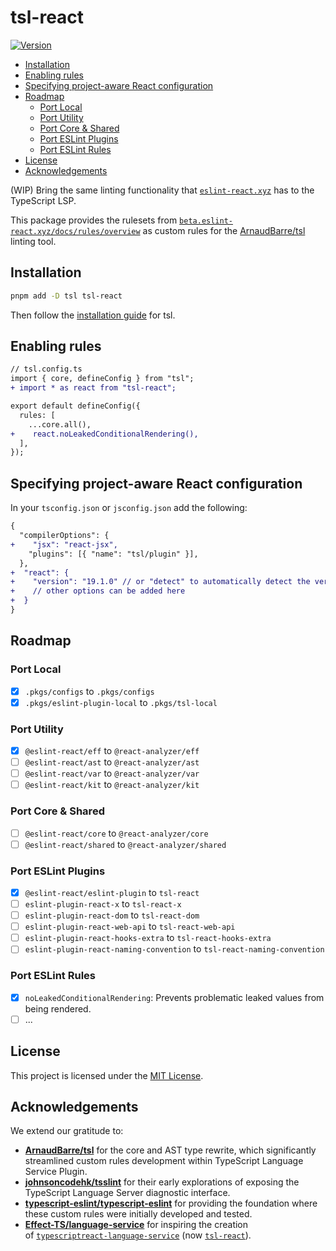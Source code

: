 # tsl-react

[![Version](https://img.shields.io/npm/v/tsl-react?style=flat&colorA=000000&colorB=000000)](https://npmjs.com/package/tsl-react)

- [Installation](#installation)
- [Enabling rules](#enabling-rules)
- [Specifying project-aware React configuration](#specifying-project-aware-react-configuration)
- [Roadmap](#roadmap)
  - [Port Local](#port-local)
  - [Port Utility](#port-utility)
  - [Port Core & Shared](#port-core--shared)
  - [Port ESLint Plugins](#port-eslint-plugins)
  - [Port ESLint Rules](#port-eslint-rules)
- [License](#license)
- [Acknowledgements](#acknowledgements)

(WIP) Bring the same linting functionality that [`eslint-react.xyz`](https://eslint-react.xyz) has to the TypeScript LSP.

This package provides the rulesets from [`beta.eslint-react.xyz/docs/rules/overview`](https://beta.eslint-react.xyz/docs/rules/overview) as custom rules for the [ArnaudBarre/tsl](https://github.com/ArnaudBarre/tsl) linting tool.

## Installation

```bash
pnpm add -D tsl tsl-react
```

Then follow the [installation guide](https://github.com/ArnaudBarre/tsl?tab=readme-ov-file#installation) for tsl.

## Enabling rules

```diff
// tsl.config.ts
import { core, defineConfig } from "tsl";
+ import * as react from "tsl-react";

export default defineConfig({
  rules: [
    ...core.all(),
+    react.noLeakedConditionalRendering(),
  ],
});
```

## Specifying project-aware React configuration

In your `tsconfig.json` or `jsconfig.json` add the following:

```diff
{
  "compilerOptions": {
+    "jsx": "react-jsx",
    "plugins": [{ "name": "tsl/plugin" }],
  },
+  "react": {
+    "version": "19.1.0" // or "detect" to automatically detect the version
+    // other options can be added here
+  }
}
```

## Roadmap

### Port Local

- [x] `.pkgs/configs` to `.pkgs/configs`
- [x] `.pkgs/eslint-plugin-local` to `.pkgs/tsl-local`

### Port Utility

- [x] `@eslint-react/eff` to `@react-analyzer/eff`
- [ ] `@eslint-react/ast` to `@react-analyzer/ast`
- [ ] `@eslint-react/var` to `@react-analyzer/var`
- [ ] `@eslint-react/kit` to `@react-analyzer/kit`

### Port Core & Shared

- [ ] `@eslint-react/core` to `@react-analyzer/core`
- [ ] `@eslint-react/shared` to `@react-analyzer/shared`

### Port ESLint Plugins

- [x] `@eslint-react/eslint-plugin` to `tsl-react`
- [ ] `eslint-plugin-react-x` to `tsl-react-x`
- [ ] `eslint-plugin-react-dom` to `tsl-react-dom`
- [ ] `eslint-plugin-react-web-api` to `tsl-react-web-api`
- [ ] `eslint-plugin-react-hooks-extra` to `tsl-react-hooks-extra`
- [ ] `eslint-plugin-react-naming-convention` to `tsl-react-naming-convention`

### Port ESLint Rules

- [x] `noLeakedConditionalRendering`: Prevents problematic leaked values from being rendered.
- [ ] ...

## License

This project is licensed under the [MIT License](./LICENSE).

## Acknowledgements

We extend our gratitude to:

- **[ArnaudBarre/tsl](https://github.com/ArnaudBarre/tsl)** for the core and AST type rewrite, which significantly streamlined custom rules development within TypeScript Language Service Plugin.
- **[johnsoncodehk/tsslint](https://github.com/johnsoncodehk/tsslint)** for their early explorations of exposing the TypeScript Language Server diagnostic interface.
- **[typescript-eslint/typescript-eslint](https://github.com/typescript-eslint/typescript-eslint)** for providing the foundation where these custom rules were initially developed and tested.
- **[Effect-TS/language-service](https://github.com/Effect-TS/language-service)** for inspiring the creation of [`typescriptreact-language-service`](https://github.com/react-analyzer/tsl/commit/01ab1d8d954d555bff65246c61af8c1028be78f1#diff-b335630551682c19a781afebcf4d07bf978fb1f8ac04c6bf87428ed5106870f5) (now [`tsl-react`](https://github.com/react-analyzer/tsl)).
